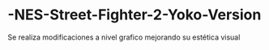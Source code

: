 # -NES-Street-Fighter-2-Yoko-Version
Se realiza modificaciones a nivel grafico mejorando su estética visual
